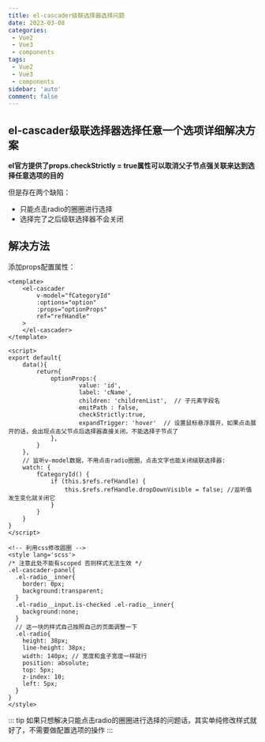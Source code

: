 ```yaml
---
title: el-cascader级联选择器选择问题
date: 2023-03-08
categories: 
 - Vue2
 - Vue3
 - components
tags: 
 - Vue2
 - Vue3
 - components
sidebar: 'auto'
comment: false
---
```


## el-cascader级联选择器选择任意一个选项详细解决方案

**el官方提供了props.checkStrictly = true属性可以取消父子节点强关联来达到选择任意选项的目的**

但是存在两个缺陷：
- 只能点击radio的圈圈进行选择
- 选择完了之后级联选择器不会关闭

## 解决方法

添加props配置属性：

```vue
<template>
    <el-cascader
        v-model="fCategoryId"
        :options="option"
        :props="optionProps"
        ref="refHandle"
    >
    </el-cascader>
</template>

<script>
export default{
    data(){
        return{
            optionProps:{
                    value: 'id',    
                    label: 'cName',
                    children: 'childrenList',  // 子元素字段名
                    emitPath : false,
                    checkStrictly:true,
                    expandTrigger: 'hover'  // 设置鼠标悬浮展开，如果点击展开的话，会出现点击父节点后选择器直接关闭，不能选择子节点了
            },
        }
    },
    // 监听v-model数据，不用点击radio圈圈，点击文字也能关闭级联选择器:
    watch: {
        fCategoryId() {
            if (this.$refs.refHandle) {
                this.$refs.refHandle.dropDownVisible = false; //监听值发生变化就关闭它
            }
        }
    }
}
</script>

<!-- 利用css修改圆圈 -->
<style lang='scss'>
/* 注意此处不能有scoped 否则样式无法生效 */
.el-cascader-panel{
  .el-radio__inner{
    border: 0px;
    background:transparent;
  }
  .el-radio__input.is-checked .el-radio__inner{
    background:none;
  }
  // 这一块的样式自己按照自己的页面调整一下
  .el-radio{
    height: 38px;
    line-height: 38px;
    width: 140px; // 宽度和盒子宽度一样就行
    position: absolute;
    top: 5px;
    z-index: 10;
    left: 5px;
  }
}
</style>
```

::: tip
如果只想解决只能点击radio的圈圈进行选择的问题话，其实单纯修改样式就好了，不需要做配置选项的操作
:::